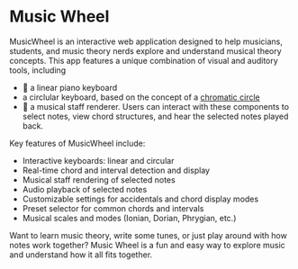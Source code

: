 # Music Wheel

MusicWheel is an interactive web application designed to help musicians, students, and music theory nerds explore and understand musical theory concepts. This app features a unique combination of visual and auditory tools, including

- :musical_keyboard: a linear piano keyboard
- a circlular keyboard, based on the concept of a [chromatic circle](https://en.wikipedia.org/wiki/Chromatic_circle)
- :musical_score: a musical staff renderer. Users can interact with these components to select notes, view chord structures, and hear the selected notes played back.

Key features of MusicWheel include:

- Interactive keyboards: linear and circular
- Real-time chord and interval detection and display
- Musical staff rendering of selected notes
- Audio playback of selected notes
- Customizable settings for accidentals and chord display modes
- Preset selector for common chords and intervals
- Musical scales and modes (Ionian, Dorian, Phrygian, etc.)

Want to learn music theory, write some tunes, or just play around with how notes work together? Music Wheel is a fun and easy way to explore music and understand how it all fits together.
